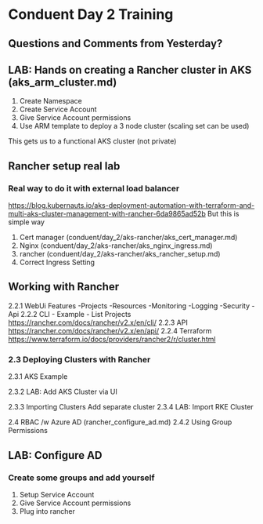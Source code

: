 # Conduent Day 2 Training

## Questions and Comments from Yesterday?

## LAB: Hands on creating a Rancher cluster in AKS (aks_arm_cluster.md)
1. Create Namespace
2. Create Service Account
3. Give Service Account permissions
4. Use ARM template to deploy a 3 node cluster (scaling set can be used)

This gets us to a functional AKS cluster (not private)

## Rancher setup real lab
### Real way to do it with external load balancer
https://blog.kubernauts.io/aks-deployment-automation-with-terraform-and-multi-aks-cluster-management-with-rancher-6da9865ad52b
But this is simple way
1. Cert manager (conduent/day_2/aks-rancher/aks_cert_manager.md)
2. Nginx (conduent/day_2/aks-rancher/aks_nginx_ingress.md)
3. rancher (conduent/day_2/aks-rancher/aks_rancher_setup.md)
4. Correct Ingress Setting


##	Working with Rancher
2.2.1	WebUi Features
      -Projects
      -Resources
      -Monitoring
      -Logging
      -Security
      -Api
2.2.2	CLI
    - Example - List Projects
    https://rancher.com/docs/rancher/v2.x/en/cli/
2.2.3	API
    https://rancher.com/docs/rancher/v2.x/en/api/
2.2.4	Terraform
    https://www.terraform.io/docs/providers/rancher2/r/cluster.html

### 2.3	Deploying Clusters with Rancher
  2.3.1	AKS Example

  2.3.2	LAB: Add AKS Cluster via UI

  2.3.3	Importing Clusters
        Add separate cluster
  2.3.4	LAB: Import RKE Cluster

  2.4	RBAC /w Azure AD (rancher_configure_ad.md)
  2.4.2	Using Group Permissions

## LAB: Configure AD
### Create some groups and add yourself
1. Setup Service Account
2. Give Service Account permissions
3. Plug into rancher
